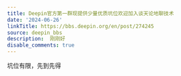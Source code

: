 ```yaml
---
title: Deepin官方第一群现提供少量优质坑位欢迎加入谈天论地聊技术
date: '2024-06-26'
linkTitle: https://bbs.deepin.org/en/post/274245
source: deepin_bbs
description:  刚刚好 
disable_comments: true
---
```

坑位有限，先到先得
